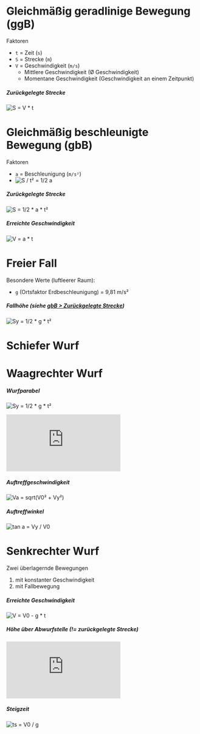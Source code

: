 # Gleichmäßig geradlinige Bewegung (ggB)

Faktoren
- `t` = Zeit (`s`)
- `S` = Strecke (`m`)
- `V` = Geschwindigkeit (`m/s`)
    - Mittlere Geschwindigkeit (Ø Geschwindigkeit)
    - Momentane Geschwindigkeit (Geschwindigkeit an einem Zeitpunkt)

##### Zurückgelegte Strecke
![S = V * t](https://latex.codecogs.com/gif.latex?S&space;=&space;V&space;\times&space;t)

# Gleichmäßig beschleunigte Bewegung (gbB)

Faktoren
- `a` = Beschleunigung (`m/s²`)
- ![S / t² = 1/2 a](https://latex.codecogs.com/gif.latex?\frac{S}{t^2}&space;=&space;\frac{1}{2}a)

##### Zurückgelegte Strecke
![S = 1/2 * a * t²](https://latex.codecogs.com/gif.latex?S&space;=&space;\frac{1}{2}a&space;\times&space;t^2)

##### Erreichte Geschwindigkeit 
![V = a * t](https://latex.codecogs.com/gif.latex?V&space;=&space;a&space;\times&space;t)

# Freier Fall 

Besondere Werte (luftleerer Raum):

- `g` (Ortsfaktor Erdbeschleunigung) = 9,81 m/s² 

##### Fallhöhe (siehe [gbB > Zurückgelegte Strecke](#zurückgelegte-strecke-1))
![Sy = 1/2 * g * t²](https://latex.codecogs.com/gif.latex?S_y&space;=&space;\frac{1}{2}g&space;\times&space;t^2)

# Schiefer Wurf

# Waagrechter Wurf

##### Wurfparabel
![Sy = 1/2 * g * t²](https://latex.codecogs.com/gif.latex?S_y&space;=&space;\frac{1}{2}g&space;\times&space;t^2)

![t = Sx / V0 in Sy = 1/2 * g * (Sx²/V0²)](https://latex.codecogs.com/gif.latex?t%20%3D%20%5Cfrac%7BS_x%7D%7BV_0%7D%20%5C%20in%20%5C%20S_y%20%3D%20%5Cfrac%7B1%7D%7B2%7Dg%20%5Ctimes%20%5Cfrac%7BS_x%5E2%7D%7BV_0%5E2%7D)

##### Auftreffgeschwindigkeit
![Va = sqrt(V0² + Vy²)](https://latex.codecogs.com/gif.latex?V_{auft.}&space;=&space;\sqrt{V_0^2&space;&plus;&space;V_y^2})

##### Auftreffwinkel
![tan a = Vy / V0](https://latex.codecogs.com/gif.latex?\tan{\alpha}&space;=&space;\frac{V_y}{V_0})

# Senkrechter Wurf

Zwei überlagernde Bewegungen
1. mit konstanter Geschwindigkeit
2. mit Fallbewegung

##### Erreichte Geschwindigkeit 
![V = V0 - g * t](https://latex.codecogs.com/gif.latex?V%20=%20V_0%20-%20g\times%20t)

##### Höhe über Abwurfstelle (!= zurückgelegte Strecke)
![S = V0 * t - 1/2 * g * t²](https://latex.codecogs.com/gif.latex?S%20%3D%20V_0%20%5Ctimes%20t%20-%20%5Cfrac%7B1%7D%7B2%7Dg%20%5Ctimes%20t%5E2)

##### Steigzeit
![ts = V0 / g](https://latex.codecogs.com/gif.latex?t_s%20=%20\frac{V_0}{g})
